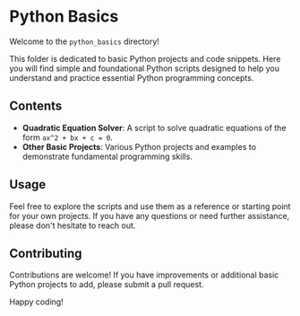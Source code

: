 # Python Basics

Welcome to the `python_basics` directory!

This folder is dedicated to basic Python projects and code snippets. Here you will find simple and foundational Python scripts designed to help you understand and practice essential Python programming concepts.

## Contents

- **Quadratic Equation Solver**: A script to solve quadratic equations of the form `ax^2 + bx + c = 0`.
- **Other Basic Projects**: Various Python projects and examples to demonstrate fundamental programming skills.

## Usage

Feel free to explore the scripts and use them as a reference or starting point for your own projects. If you have any questions or need further assistance, please don't hesitate to reach out.

## Contributing

Contributions are welcome! If you have improvements or additional basic Python projects to add, please submit a pull request.

Happy coding!

